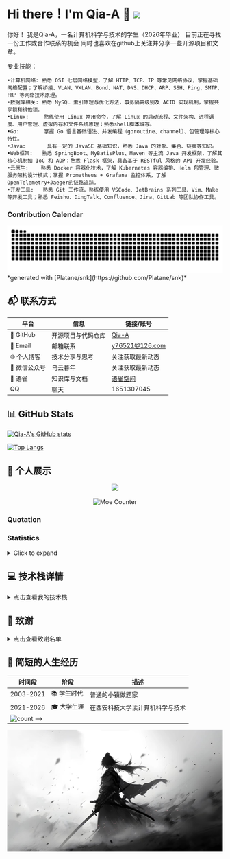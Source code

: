 # Hi there！I'm Qia-A 👋 <img src="https://github.com/laixintao/laixintao/blob/master/assets/wave.gif" width="29px">

<!--
**Qia-A/Qia-A** is a ✨ _special_ ✨ repository because its `README.md` (this file) appears on AHUA-Official GitHub profile.

- 🫡 I am a student of Xi 'an University of Science and Technology and will graduate in 2026.

- 📚️ I'm currently studying some back-end and monolithic architecture projects.

- 👯 I also want to find some interesting projects that I have completed in collaboration ...

- 🤔 I'm looking for a suitable job to help ...  

- ⚡ Fun fact: I am super handsome...
  -->

  你好！ 我是Qia-A，一名计算机科学与技术的学生（2026年毕业） 目前正在寻找一份工作或合作联系的机会  同时也喜欢在github上关注并分享一些开源项目和文章。

  专业技能：


 	•计算机网络: 熟悉 OSI 七层网络模型，了解 HTTP、TCP、IP 等常见网络协议，掌握基础网络配置；了解桥接、VLAN、VXLAN、Bond、NAT、DNS、DHCP、ARP、SSH、Ping、SMTP、FRP 等网络技术原理。
 	•数据库相关: 熟悉 MySQL 索引原理与优化方法，事务隔离级别及 ACID 实现机制，掌握共享锁和排他锁。
 	•Linux:     熟练使用 Linux 常用命令，了解 Linux 的启动流程、文件架构、进程调度、用户管理、虚拟内存和文件系统原理；熟悉shell脚本编写。
 	•Go:        掌握 Go 语言基础语法、并发编程（goroutine、channel）、包管理等核心特性。
 	•Java:       具有一定的 JavaSE 基础知识，熟悉 Java 的对象、集合、链表等知识。
 	•Web框架:   熟悉 SpringBoot、MyBatisPlus、Maven 等主流 Java 开发框架，了解其核心机制如 IoC 和 AOP；熟悉 Flask 框架，具备基于 RESTful 风格的 API 开发经验。
 	•云原生:    熟悉 Docker 容器化技术，了解 Kubernetes 容器编排、Helm 包管理、微服务架构设计模式；掌握 Prometheus + Grafana 监控体系，了解 OpenTelemetry+Jaeger的链路追踪。
 	•开发工具:   熟悉 Git 工作流，熟练使用 VSCode、JetBrains 系列工具、Vim、Make 等开发工具；熟悉 Feishu、DingTalk、Confluence、Jira、GitLab 等团队协作工具。

### Contribution Calendar

<!--https://raw.githubusercontent.com/Qia-A/Qia-A/output/github-contribution-grid-snake.svg" alt="snake gif" width="100%" 
https://github.com/AHUA-Official/AHUA-Official/blob/snk/github-contribution-grid-snake.svg -->

<picture>
  <source media="(prefers-color-scheme: dark)" srcset="https://raw.githubusercontent.com/AHUA-Official/AHUA-Official/refs/heads/snk/github-contribution-grid-snake-dark.svg">
  <source media="(prefers-color-scheme: light)" srcset="https://raw.githubusercontent.com/AHUA-Official/AHUA-Official/refs/heads/snk/github-contribution-grid-snake.svg">
  <img alt="github contribution grid snake animation" src="https://raw.githubusercontent.com/AHUA-Official/AHUA-Official/refs/heads/snk/github-contribution-grid-snake.svg">
</picture>
*generated with [Platane/snk](https://github.com/Platane/snk)*

## 📬 联系方式

| 平台          | 信息               | 链接/账号                                                 |
| ------------- | ------------------ | --------------------------------------------------------- |
| 🐙 GitHub     | 开源项目与代码仓库 | [Qia-A](https://github.com/Qia-A)            |
| 📧 Email      | 邮箱联系           | [y76521@126.com](mailto:y76521@126.com)    |
| 🌐 个人博客   | 技术分享与思考     | 关注获取最新动态  |
| 📱 微信公众号 | 乌云暮年 | 关注获取最新动态                                          |
| 📝 语雀       | 知识库与文档       | [语雀空间](https://www.yuque.com/u26059954/nzh32x) |
| QQ           |  	聊天						| 1651307045 |

## 📊 GitHub Stats

[![Qia-A's GitHub stats](https://github-readme-stats.vercel.app/api?username=Qia-A&theme=radical)](https://github.com/Qia-A/github-readme-stats)

[![Top Langs](https://github-readme-stats.vercel.app/api/top-langs/?username=Qia-A&theme=radical)](https://github.com/Qia-A/github-readme-stats)

## 🎨 个人展示

<div align="center">

<img src="https://cardivo.vercel.app/api?name=Qia-A&description=你好，我是西安科技大学计算机科学与技术专业的一名学生，对Java、Linux、算法、设计模式、大型项目、AI深度学习方面有一定兴趣。&image=https://github.com/Qia-A/Qia-A/blob/main/assets/head.jpg&backgroundColor=%23ecf0f1&instagram=satyawikananda&linkedin=I%20Gusti%20Ngurah%20Satya%20%20Wikananda&github=satyawikananda&twitter=satya_wikananda&pattern=leaf&colorPattern=%23eaeaea"/>

![Moe Counter](https://count.getloli.com/get/@AHUA-Official)

</div>

### Quotation

<!--
<details>
<summary>Click to expand</summary>

Sometimes government export control regulations and trade sanctions can constrain our freedom to distribute copies of programs or contribute to projects internationally.  Software developers do not have the power to eliminate or override these restrictions, but what we can and must do is refuse to impose them as conditions of use or development of the program.  In this way, the restrictions will not affect activities and people outside the jurisdictions of these governments. Thus, we never require contributors to obedience to any nontrivial export regulations as a condition of exercising any of the essential freedoms. We will never proactively ban contributors from any country or region due to government export control regulations or trade sanctions unless we are under severe duress.

<a href="https://u.fsf.org/friendspring19"><img src="https://static.fsf.org/nosvn/images/badges/Spring19-dark-age.png" alt="Double the movement"></a>

> 正如我们享受他人的发明带来的巨大便利一样，我们也应该乐于有机会让自己的发明为他人服务，而且我们应该免费并慷慨地这么做。
>
> As we enjoy great advantages from the inventions of others, we should be glad of an opportunity to serve others by any invention of ours, and this we should do freely and generously.
>
> [Benjamin Franklin](https://www.gnu.org/home.en.html)

> 我们希望有一天，那些设置障碍使自己的人民与世界隔离、使人民互相隔离的政府，将认识到他们这么做不但伤害自己的利益，也伤害自己公民和全人类的权利。
>
> We hope that one day, governments who build barriers to disconnect their people from the world and each other will recognize that they are acting against their own interests, as well as the rights of their citizens and all humanity.
>
> [Improving Our Policies as We Continue to Enable Global Collaboration](https://blog.zoom.us/improving-our-policies-as-we-continue-to-enable-global-collaboration/)

> 我们支持软件用户的自由，因为我们坚信这是每个用户应得的。有了这些自由，软件用户，无论是个人还是集体，都可以掌控所运行的软件，并决定这些程序如何为自己服务。如果一个软件令用户失去了这种控制权，我们则称它为"非自由"的，或"专有"的程序。与自由软件相反，非自由软件会操控它的用户，而软件的开发者则掌控着软件。这使得非自由软件成为了非正义力量的帮凶。
>
> We campaign for these freedoms because everyone deserves them. With these freedoms, the users (both individually and collectively) control the program and what it does for them. When users don't control the program, we call it a "nonfree" or "proprietary" program. The nonfree program controls the users, and the developer controls the program; this makes the program an instrument of unjust power. 
>
> [What is Free Software?](https://www.gnu.org/philosophy/free-sw.en.html)

</details>
  -->

### Statistics

<details>
<summary>Click to expand</summary>

[![SunsetMkt's GitHub stats](https://github-readme-stats.vercel.app/api?username=AHUA-Official&show_icons=true&show=reviews,discussions_started,discussions_answered,prs_merged,prs_merged_percentage&theme=transparent)](https://github.com/anuraghazra/github-readme-stats)

[![Top Langs](https://github-readme-stats.vercel.app/api/top-langs/?username=AHUA-Official&langs_count=8&layout=donut&hide=html,css,fluent,scss,stylus&theme=transparent)](https://github.com/anuraghazra/github-readme-stats)

<!--[![GitHub Streak](https://streak-stats.demolab.com?user=AHUA-Official&theme=transparent)](https://git.io/streak-stats) -->

<!--<a href="https://gitroll.io/profile/up0e9TqeuU8RIZdY0PYx07zrDEXi2" target="_blank"><img src="https://gitroll.io/api/badges/profiles/v1/up0e9TqeuU8RIZdY0PYx07zrDEXi2" alt="GitRoll Profile Badge"/></a>
-->

![Moe Counter](https://count.getloli.com/get/@AHUA-Official)

![](https://hit.yhype.me/github/profile?user_id=26019675)

</details>

## 💻 技术栈详情

<details>
<summary>点击查看我的技术栈</summary>

*以下是我接触过的众多技术列表，但这并不意味着任何级别的知识、熟练程度或可用性。*

### 熟悉的 Language & Tool

<div>
<img src="https://cdn.jsdelivr.net/gh/devicons/devicon@latest/icons/linux/linux-original.svg" width="40" height="40" />
<img src="https://cdn.jsdelivr.net/gh/devicons/devicon@latest/icons/docker/docker-original-wordmark.svg" width="40" height="40" />
<img src="https://cdn.jsdelivr.net/gh/devicons/devicon@latest/icons/python/python-original-wordmark.svg" width="40" height="40" />
<img src="https://cdn.jsdelivr.net/gh/devicons/devicon@latest/icons/pycharm/pycharm-original.svg" width="40" height="40" />
<img src="https://cdn.jsdelivr.net/gh/devicons/devicon@latest/icons/spring/spring-original-wordmark.svg" width="40" height="40" />
<img src="https://cdn.jsdelivr.net/gh/devicons/devicon@latest/icons/vim/vim-original.svg" width="40" height="40" />
<img src="https://cdn.jsdelivr.net/gh/devicons/devicon@latest/icons/redis/redis-original-wordmark.svg" width="40" height="40"/>
<img src="https://cdn.jsdelivr.net/gh/devicons/devicon@latest/icons/java/java-original-wordmark.svg" width="40" height="40"/>
<img src="https://cdn.jsdelivr.net/gh/devicons/devicon@latest/icons/mysql/mysql-original.svg" width="40" height="40"/>
<img src="https://cdn.jsdelivr.net/gh/devicons/devicon@latest/icons/flask/flask-original-wordmark.svg" width="40" height="40"/>
<img src="https://cdn.jsdelivr.net/gh/devicons/devicon@latest/icons/bash/bash-original.svg" width="40" height="40"/>
<img src="https://cdn.jsdelivr.net/gh/devicons/devicon@latest/icons/nginx/nginx-original.svg" width="40" height="40" />   
<img src="https://cdn.jsdelivr.net/gh/devicons/devicon@latest/icons/git/git-original-wordmark.svg" width="40" height="40" /> 
<img src="https://cdn.jsdelivr.net/gh/devicons/devicon@latest/icons/centos/centos-original-wordmark.svg" width="40" height="40" />   
<img src="https://cdn.jsdelivr.net/gh/devicons/devicon@latest/icons/markdown/markdown-original.svg" width="40" height="40" />
<img src="https://cdn.jsdelivr.net/gh/devicons/devicon@latest/icons/go/go-original.svg" width="40" height="40" />
<img src="https://cdn.jsdelivr.net/gh/devicons/devicon@latest/icons/kubernetes/kubernetes-original-wordmark.svg" width="40" height="40" />
<img src="https://cdn.jsdelivr.net/gh/devicons/devicon@latest/icons/prometheus/prometheus-original-wordmark.svg" width="40" height="40" />
<img src="https://cdn.jsdelivr.net/gh/devicons/devicon@latest/icons/grafana/grafana-original-wordmark.svg" width="40" height="40" />
<img src="https://cdn.jsdelivr.net/gh/devicons/devicon@latest/icons/opentelemetry/opentelemetry-original-wordmark.svg" width="40" height="40" />
</div>

### 项目中使用过的语言和工具

<div>
<img src="https://cdn.jsdelivr.net/gh/devicons/devicon@latest/icons/postgresql/postgresql-original.svg" width="40" height="40" />
<img src="https://cdn.jsdelivr.net/gh/devicons/devicon@latest/icons/jetbrains/jetbrains-original.svg" width="40" height="40" />
<img src="https://cdn.jsdelivr.net/gh/devicons/devicon@latest/icons/jira/jira-original-wordmark.svg" width="40" height="40" />
<img src="https://cdn.jsdelivr.net/gh/devicons/devicon@latest/icons/opensuse/opensuse-original-wordmark.svg" width="40" height="40"/>
<img src="https://cdn.jsdelivr.net/gh/devicons/devicon@latest/icons/ubuntu/ubuntu-original-wordmark.svg" width="40" height="40" />
<img src="https://cdn.jsdelivr.net/gh/devicons/devicon@latest/icons/ssh/ssh-original-wordmark.svg" width="40" height="40" />
<img src="https://cdn.jsdelivr.net/gh/devicons/devicon@latest/icons/sqlite/sqlite-original-wordmark.svg" width="40" height="40" />
<img src="https://cdn.jsdelivr.net/gh/devicons/devicon@latest/icons/rockylinux/rockylinux-original-wordmark.svg" width="40" height="40" />
<img src="https://cdn.jsdelivr.net/gh/devicons/devicon@latest/icons/redhat/redhat-original.svg" width="40" height="40" />
<img src="https://cdn.jsdelivr.net/gh/devicons/devicon@latest/icons/jenkins/jenkins-original.svg" width="40" height="40" />   
<img src="https://cdn.jsdelivr.net/gh/devicons/devicon@latest/icons/matplotlib/matplotlib-original.svg" width="40" height="40" />
<img src="https://cdn.jsdelivr.net/gh/devicons/devicon@latest/icons/maven/maven-original-wordmark.svg" width="40" height="40" />
<img src="https://cdn.jsdelivr.net/gh/devicons/devicon@latest/icons/mariadb/mariadb-original.svg" width="40" height="40" />
<img src="https://cdn.jsdelivr.net/gh/devicons/devicon@latest/icons/awk/awk-original-wordmark.svg" width="40" height="40" />
<img src="https://cdn.jsdelivr.net/gh/devicons/devicon@latest/icons/aarch64/aarch64-original.svg" width="40" height="40" />
<img src="https://cdn.jsdelivr.net/gh/devicons/devicon@latest/icons/latex/latex-original.svg" width="40" height="40" />
<img src="https://cdn.jsdelivr.net/gh/devicons/devicon@latest/icons/stackoverflow/stackoverflow-original-wordmark.svg" width="40" height="40" />
<img src="https://cdn.jsdelivr.net/gh/devicons/devicon@latest/icons/tortoisegit/tortoisegit-original.svg" width="40" height="40" />
<img src="https://cdn.jsdelivr.net/gh/devicons/devicon@latest/icons/neo4j/neo4j-original-wordmark.svg" width="40" height="40" />  
<img src="https://cdn.jsdelivr.net/gh/devicons/devicon@latest/icons/gcc/gcc-original.svg" width="40" height="40" />
<img src="https://cdn.jsdelivr.net/gh/devicons/devicon@latest/icons/elasticsearch/elasticsearch-original-wordmark.svg" width="40" height="40" />
<img src="https://cdn.jsdelivr.net/gh/devicons/devicon@latest/icons/debian/debian-original-wordmark.svg" width="40" height="40" />  
<img src="https://cdn.jsdelivr.net/gh/devicons/devicon@latest/icons/tomcat/tomcat-original-wordmark.svg" width="40" height="40" />
<img src="https://cdn.jsdelivr.net/gh/devicons/devicon@latest/icons/wordpress/wordpress-original.svg" width="40" height="40" />
<img src="https://cdn.jsdelivr.net/gh/devicons/devicon@latest/icons/windows11/windows11-original.svg" width="40" height="40" />
<img src="https://cdn.jsdelivr.net/gh/devicons/devicon@latest/icons/vsphere/vsphere-original-wordmark.svg" width="40" height="40"/>
<img src="https://cdn.jsdelivr.net/gh/devicons/devicon@latest/icons/pytest/pytest-original-wordmark.svg" width="40" height="40"/>
<img src="https://cdn.jsdelivr.net/gh/devicons/devicon@latest/icons/ohmyzsh/ohmyzsh-original.svg" width="40" height="40" />
<img src="https://cdn.jsdelivr.net/gh/devicons/devicon@latest/icons/dbeaver/dbeaver-original.svg" width="40" height="40" />
<img src="https://cdn.jsdelivr.net/gh/devicons/devicon@latest/icons/oauth/oauth-original.svg" width="40" height="40" />
<img src="https://cdn.jsdelivr.net/gh/devicons/devicon@latest/icons/numpy/numpy-original-wordmark.svg" width="40" height="40" />
<img src="https://cdn.jsdelivr.net/gh/devicons/devicon@latest/icons/npm/npm-original-wordmark.svg" width="40" height="40" />
<img src="https://cdn.jsdelivr.net/gh/devicons/devicon@latest/icons/notion/notion-original.svg" width="40" height="40" />
<img src="https://cdn.jsdelivr.net/gh/devicons/devicon@latest/icons/github/github-original-wordmark.svg" width="40" height="40" />
<img src="https://cdn.jsdelivr.net/gh/devicons/devicon@latest/icons/gitlab/gitlab-original-wordmark.svg" width="40" height="40" />
<img src="https://cdn.jsdelivr.net/gh/devicons/devicon@latest/icons/hugo/hugo-original-wordmark.svg" width="40" height="40" />
</div>

### 想要学习的 Language & Tool

<div>
<img src="https://cdn.jsdelivr.net/gh/devicons/devicon@latest/icons/vuejs/vuejs-original.svg" width="40" height="40" />
<img src="https://cdn.jsdelivr.net/gh/devicons/devicon@latest/icons/yarn/yarn-original.svg" width="40" height="40" />
<img src="https://cdn.jsdelivr.net/gh/devicons/devicon@latest/icons/selenium/selenium-original.svg" width="40" height="40" />
<img src="https://cdn.jsdelivr.net/gh/devicons/devicon@latest/icons/graphql/graphql-plain-wordmark.svg" width="40" height="40" />
<img src="https://cdn.jsdelivr.net/gh/devicons/devicon@latest/icons/goland/goland-plain-wordmark.svg" width="40" height="40" />
<img src="https://cdn.jsdelivr.net/gh/devicons/devicon@latest/icons/html5/html5-original-wordmark.svg" width="40" height="40" />
<img src="https://cdn.jsdelivr.net/gh/devicons/devicon@latest/icons/lua/lua-plain.svg" width="40" height="40" />
<img src="https://cdn.jsdelivr.net/gh/devicons/devicon@latest/icons/openstack/openstack-original-wordmark.svg" width="40" height="40" />
</div>
<!--<--
[![My Skills](https://skillicons.dev/icons?i=ae,anaconda,androidstudio,apple,arch,arduino,atom,au,autocad,aws,azure,bash,bitbucket,blender,bootstrap,c,cs,cpp,cloudflare,codepen,css,debian,discord,bots,django,docker,dotnet,fastapi,fediverse,figma,flask,gcp,git,github,githubactions,gitlab,gmail,go,graphql,heroku,html,idea,ai,instagram,ipfs,java,js,jenkins,jquery,kali,kubernetes,latex,linkedin,linux,lua,md,mastodon,mint,mongodb,neovim,netlify,nginx,nodejs,notion,npm,obsidian,ps,php,planetscale,pnpm,powershell,pr,pycharm,py,pytorch,redhat,redis,regex,replit,sqlite,stackoverflow,selenium,svg,tensorflow,twitter,ts,ubuntu,unity,unreal,vercel,vim,visualstudio,vscode,vscodium,vue,webpack,windows,wordpress,workers&perline=15)](https://skillicons.dev)  -->

</details>

## 🙏 致谢

<details>
<summary>点击查看致谢名单</summary>

- [XUST](https://www.xust.edu.cn/) - 西安科技大学1大学是我的学校，谢谢我这么菜但我的学校还没有放弃我，也没有把我开除人籍。
- [Bitwarden](https://bitwarden.com/) - The password manager trusted by millions.
- [Cloudflare](https://www.cloudflare.com/) - Connect, protect and build everywhere.
- [Codeium](https://codeium.com/) - Excellent & free AI code completion solution.
- [Free Software Foundation](https://www.fsf.org/) & [GNU Operating System](https://www.gnu.org/home.en.html)
- [NameSilo](https://www.namesilo.com/domain/search-domains?rid=d0b7e93ym) - Trusted domain name registrar.
- [语雀](https://www.yuque.com/) - 语雀很好用
- [GitHub](https://github.com/) - GitHub上面有很多高质量的项目来着
- [AI工具集](https://openai.com/) - OpenAI、Claude、Gemini、DeepSeek、Kimi，没你们我写不出文档

</details>

## 📖 简短的人生经历

| 时间段                                                           | 阶段        | 描述                           |
| ---------------------------------------------------------------- | ----------- | ------------------------------ |
| 2003-2021                                                      | 📚 学生时代 | 普通的小镇做题家               |
| 2021-2026                                                       | 🎓 大学生涯 | 在西安科技大学读计算机科学与技术 |
| ![count](https://profile-counter.glitch.me/lxl66566/count.svg) --> |             |                                |

![屏幕截图 2023-09-28 160238](https://github.com/Qia-A/Qia-A/blob/main/assets/%E5%B0%BE%E5%9B%BE.png)
